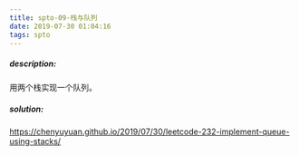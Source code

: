 ```yaml
---
title: spto-09-栈与队列
date: 2019-07-30 01:04:16
tags: spto
---
```


##### description:

用两个栈实现一个队列。

<!-- more -->

##### solution:

https://chenyuyuan.github.io/2019/07/30/leetcode-232-implement-queue-using-stacks/